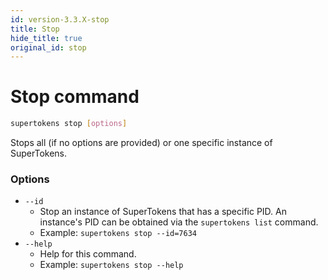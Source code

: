 ```yaml
---
id: version-3.3.X-stop
title: Stop
hide_title: true
original_id: stop
---
```


<!-- COPY DOCS -->
<!-- ./community/docs/supertokens-core/cli/stop.md -->

# Stop command

```bash
supertokens stop [options]
```
Stops all (if no options are provided) or one specific instance of SuperTokens.

### Options
- ```--id```
    - Stop an instance of SuperTokens that has a specific PID. An instance's PID can be obtained via the ```supertokens list``` command.
    - Example: ```supertokens stop --id=7634```
- ```--help```
    - Help for this command.
    - Example: ```supertokens stop --help```
